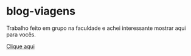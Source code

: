 # blog-viagens
 
 Trabalho feito em grupo na faculdade e achei interessante mostrar aqui para vocês.

 <a href="https://flaviohglopes3.github.io/blog-viagens/projeto">Clique aqui</a>
